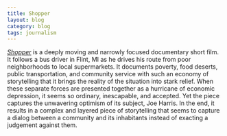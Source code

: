 ```yaml
---
title: Shopper
layout: blog
category: blog
tags: journalism
---
```


[_Shopper_][shopper] is a deeply moving and narrowly focused documentary short film.
It follows a bus driver in Flint, MI as he drives his route from poor neighborhoods to local supermarkets.
It documents poverty, food deserts, public transportation, and community service with such an economy of storytelling that it brings the reality of the situation into stark relief.
When these separate forces are presented together as a hurricane of economic depression, it seems so ordinary, inescapable, and accepted.
Yet the piece captures the unwavering optimism of its subject, Joe Harris.
In the end, it results in a complex and layered piece of storytelling that seems to capture a dialog between a community and its inhabitants instead of exacting a judgement against them.

[shopper]: http://video.newyorker.com/watch/notes-from-all-over-flint-michigan-food-desert
